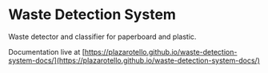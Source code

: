 # Waste Detection System
Waste detector and classifier for paperboard and plastic.

Documentation live at [https://plazarotello.github.io/waste-detection-system-docs/](https://plazarotello.github.io/waste-detection-system-docs/)
